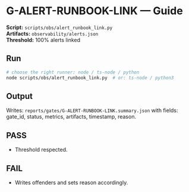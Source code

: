 # G-ALERT-RUNBOOK-LINK — Guide

**Script:** `scripts/obs/alert_runbook_link.py`  
**Artifacts:** `observability/alerts.json`  
**Threshold:** 100% alerts linked

## Run
```bash
# choose the right runner: node / ts-node / python
node scripts/obs/alert_runbook_link.py  # or: ts-node / python3
```

## Output
Writes: `reports/gates/G-ALERT-RUNBOOK-LINK.summary.json` with fields: gate_id, status, metrics, artifacts, timestamp, reason.

## PASS
- Threshold respected.

## FAIL
- Writes offenders and sets reason accordingly.
